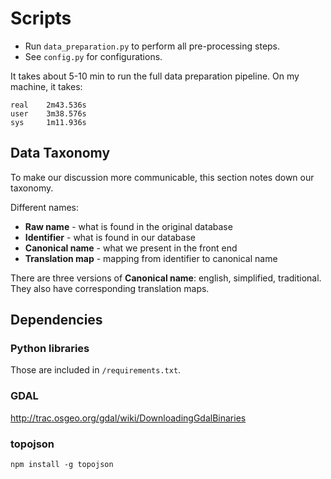 # Scripts

   * Run `data_preparation.py` to perform all pre-processing steps.
   * See `config.py` for configurations.

It takes about 5-10 min to run the full data preparation pipeline.
On my machine, it takes:

```
real    2m43.536s
user    3m38.576s
sys     1m11.936s
```

## Data Taxonomy

To make our discussion more communicable, this section notes down our taxonomy.

Different names:

- **Raw name** - what is found in the original database
- **Identifier** - what is found in our database
- **Canonical name** - what we present in the front end
- **Translation map** - mapping from identifier to canonical name

There are three versions of **Canonical name**: english, simplified, traditional.
They also have corresponding translation maps.

## Dependencies

### Python libraries

Those are included in `/requirements.txt`.

### GDAL

http://trac.osgeo.org/gdal/wiki/DownloadingGdalBinaries

### topojson

`npm install -g topojson`

